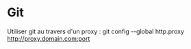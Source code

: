 # Git

Utiliser git au travers d'un proxy :
git config --global http.proxy http://proxy.domain.com:port
